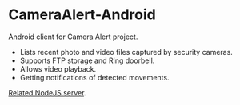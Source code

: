 # CameraAlert-Android

Android client for Camera Alert project. 

* Lists recent photo and video files captured by security cameras.
* Supports FTP storage and Ring doorbell.
* Allows video playback.
* Getting notifications of detected movements.

[Related NodeJS server](https://github.com/ttopaz/CameraAlert-NodeJS).
